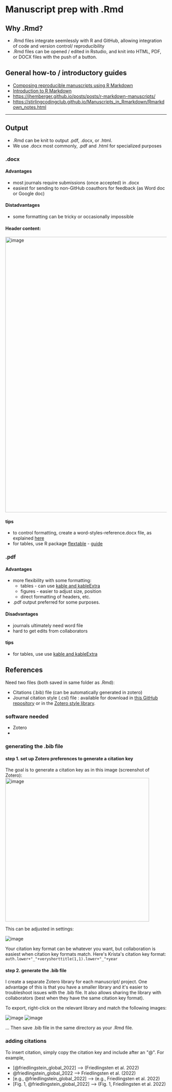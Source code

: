 # Manuscript prep with .Rmd

## Why .Rmd?
- .Rmd files integrate seemlessly with R and GitHub, allowing integration of code and version control/ reproducibility 
- .Rmd files can be opened / edited in Rstudio, and knit into HTML, PDF, or DOCX files with the push of a button.

## General how-to / introductory guides
- [Composing reproducible manuscripts using R Markdown](https://elifesciences.org/labs/cad57bcf/composing-reproducible-manuscripts-using-r-markdown)
- [Introduction to R Markdown](https://rmarkdown.rstudio.com/articles_intro.html)
- https://jhemberger.github.io/posts/posts/r-markdown-manuscripts/
- https://stirlingcodingclub.github.io/Manuscripts_in_Rmarkdown/Rmarkdown_notes.html
__________

## Output
- .Rmd can be knit to output .pdf, .docx, or .html.
- We use .docx most commonly, .pdf and .html for specialized purposes

### .docx

#### Advantages
- most journals require submissions (once accepted) in .docx
- easiest for sending to non-GitHub coauthors for feedback (as Word doc or Google doc)

#### Distadvantages
- some formatting can be tricky or occasionally impossible


#### Header content:
<img width="861" alt="image" src="https://github.com/EcoClimLab/Operations/assets/6355854/a5fe8947-4b10-4d55-b6c9-185199e2d111">

#### tips
- to control formatting, create a word-styles-reference.docx file, as explained [here](https://rmarkdown.rstudio.com/articles_docx.html)
- for tables, use R package [flextable](https://cran.r-project.org/web/packages/flextable/index.html) - [guide](https://ardata-fr.github.io/flextable-book/)


### .pdf
#### Advantages 
- more flexibility with some formatting:
  - tables - can use [kable and kableExtra](https://cran.r-project.org/web/packages/kableExtra/vignettes/awesome_table_in_html.html)
  - figures - easier to adjust size, position
  - direct formatting of headers, etc.
- .pdf output preferred for some purposes.
  
#### Disadvantages
- journals ultimately need word file
- hard to get edits from collaborators

#### tips
- for tables, use use [kable and kableExtra](https://cran.r-project.org/web/packages/kableExtra/vignettes/awesome_table_in_html.html)

## References
Need two files (both saved in same folder as .Rmd):
- Citations (.bib) file (can be automatically generated in zotero)
- Journal citation style (.csl) file : available for download in [this GitHub repository](https://github.com/citation-style-language/styles) or in the [Zotero style library](https://www.zotero.org/styles).

### software needed
- Zotero
- 

### generating the .bib file
#### step 1. set up Zotero preferences to generate a citation key
The goal is to generate a citation key as in this image (screenshot of Zotero):
<img width="449" alt="image" src="https://github.com/EcoClimLab/Operations/assets/6355854/808b18e7-1971-4ee6-b3db-6765b1a83a8f">


This can be adjusted in settings: 

![image](https://github.com/EcoClimLab/Operations/assets/6355854/cde8090e-c706-401d-999e-0ca8fdd0bf34)

Your citation key format can be whatever you want, but collaboration is easiest when citation key formats match. 
Here's Krista's citation key format: `auth.lower+"_"+veryshorttitle(1,1).lower+"_"+year`

#### step 2. generate the .bib file
I create a separate Zotero library for each manuscript/ project. 
One advantage of this is that you have a smaller library and it's easier to troubleshoot issues with the .bib file. 
It also allows sharing the library with collaborators (best when they have the same citation key format). 

To export, right-click on the relevant library and match the following images:

![image](https://github.com/EcoClimLab/Operations/assets/6355854/e5cab20e-b224-47a8-b80c-9b824cea8368)
![image](https://github.com/EcoClimLab/Operations/assets/6355854/9c63f7e1-8a05-4372-9cad-55dc838f4c00)

... Then save .bib file in the same directory as your .Rmd file.

### adding citations

To insert citation, simply copy the citation key and include after an "@". 
For example,
- [@friedlingstein_global_2022] --> (Friedlingsten et al. 2022)
- @friedlingstein_global_2022 --> Friedlingsten et al. (2022)
- [e.g., @friedlingstein_global_2022] --> (e.g., Friedlingsten et al. 2022)
- [Fig. 1, @friedlingstein_global_2022] --> (Fig. 1, Friedlingsten et al. 2022)

